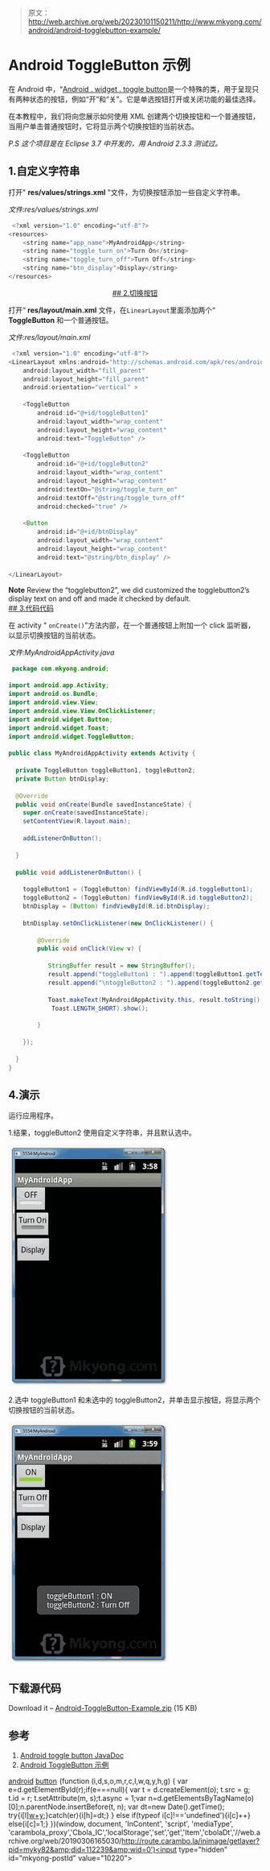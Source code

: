 > 原文：<http://web.archive.org/web/20230101150211/http://www.mkyong.com/android/android-togglebutton-example/>

# Android ToggleButton 示例

在 Android 中，“[Android . widget . toggle button](http://web.archive.org/web/20190306165030/http://developer.android.com/reference/android/widget/ToggleButton.html)是一个特殊的类，用于呈现只有两种状态的按钮，例如“开”和“关”。它是单选按钮打开或关闭功能的最佳选择。

在本教程中，我们将向您展示如何使用 XML 创建两个切换按钮和一个普通按钮，当用户单击普通按钮时，它将显示两个切换按钮的当前状态。

*P.S 这个项目是在 Eclipse 3.7 中开发的，用 Android 2.3.3 测试过。*

## 1.自定义字符串

打开" **res/values/strings.xml** "文件，为切换按钮添加一些自定义字符串。

*文件:res/values/strings.xml*

```java
 <?xml version="1.0" encoding="utf-8"?>
<resources>
    <string name="app_name">MyAndroidApp</string>
    <string name="toggle_turn_on">Turn On</string>
    <string name="toggle_turn_off">Turn Off</string>
    <string name="btn_display">Display</string>
</resources> 
```

 <ins class="adsbygoogle" style="display:block; text-align:center;" data-ad-format="fluid" data-ad-layout="in-article" data-ad-client="ca-pub-2836379775501347" data-ad-slot="6894224149">## 2.切换按钮

打开“ **res/layout/main.xml** 文件，在`LinearLayout`里面添加两个“ **ToggleButton** 和一个普通按钮。

*文件:res/layout/main.xml*

```java
 <?xml version="1.0" encoding="utf-8"?>
<LinearLayout xmlns:android="http://schemas.android.com/apk/res/android"
    android:layout_width="fill_parent"
    android:layout_height="fill_parent"
    android:orientation="vertical" >

    <ToggleButton
        android:id="@+id/toggleButton1"
        android:layout_width="wrap_content"
        android:layout_height="wrap_content"
        android:text="ToggleButton" />

    <ToggleButton
        android:id="@+id/toggleButton2"
        android:layout_width="wrap_content"
        android:layout_height="wrap_content"
        android:textOn="@string/toggle_turn_on"
        android:textOff="@string/toggle_turn_off"
        android:checked="true" />

    <Button
        android:id="@+id/btnDisplay"
        android:layout_width="wrap_content"
        android:layout_height="wrap_content"
        android:text="@string/btn_display" />

</LinearLayout> 
```

**Note**
Review the “togglebutton2”, we did customized the togglebutton2’s display text on and off and made it checked by default. <ins class="adsbygoogle" style="display:block" data-ad-client="ca-pub-2836379775501347" data-ad-slot="8821506761" data-ad-format="auto" data-ad-region="mkyongregion">## 3.代码代码

在 activity " `onCreate()`"方法内部，在一个普通按钮上附加一个 click 监听器，以显示切换按钮的当前状态。

*文件:MyAndroidAppActivity.java*

```java
 package com.mkyong.android;

import android.app.Activity;
import android.os.Bundle;
import android.view.View;
import android.view.View.OnClickListener;
import android.widget.Button;
import android.widget.Toast;
import android.widget.ToggleButton;

public class MyAndroidAppActivity extends Activity {

  private ToggleButton toggleButton1, toggleButton2;
  private Button btnDisplay;

  @Override
  public void onCreate(Bundle savedInstanceState) {
	super.onCreate(savedInstanceState);
	setContentView(R.layout.main);

	addListenerOnButton();

  }

  public void addListenerOnButton() {

	toggleButton1 = (ToggleButton) findViewById(R.id.toggleButton1);
	toggleButton2 = (ToggleButton) findViewById(R.id.toggleButton2);
	btnDisplay = (Button) findViewById(R.id.btnDisplay);

	btnDisplay.setOnClickListener(new OnClickListener() {

		@Override
		public void onClick(View v) {

		   StringBuffer result = new StringBuffer();
		   result.append("toggleButton1 : ").append(toggleButton1.getText());
		   result.append("\ntoggleButton2 : ").append(toggleButton2.getText());

		   Toast.makeText(MyAndroidAppActivity.this, result.toString(),
			Toast.LENGTH_SHORT).show();

		}

	});

  }
} 
```

## 4.演示

运行应用程序。

1.结果，toggleButton2 使用自定义字符串，并且默认选中。

![android togglebutton demo1](img/c8520b9742cb07731d034fe0ce88f335.png "android-togglebutton-demo1")

2.选中 toggleButton1 和未选中的 toggleButton2，并单击显示按钮，将显示两个切换按钮的当前状态。

![android togglebutton demo2](img/5c301dc4442fb1fffc25b0d09fd03469.png "android-togglebutton-demo2")

## 下载源代码

Download it – [Android-ToggleButton-Example.zip](http://web.archive.org/web/20190306165030/http://www.mkyong.com/wp-content/uploads/2011/11/Android-ToggleButton-Example.zip) (15 KB)

## 参考

1.  [Android toggle button JavaDoc](http://web.archive.org/web/20190306165030/http://developer.android.com/reference/android/widget/ToggleButton.html)
2.  [Android ToggleButton 示例](http://web.archive.org/web/20190306165030/http://developer.android.com/resources/tutorials/views/hello-formstuff.html#ToggleButton)

[android](http://web.archive.org/web/20190306165030/http://www.mkyong.com/tag/android/) [button](http://web.archive.org/web/20190306165030/http://www.mkyong.com/tag/button/)</ins></ins>![](img/6eea2f6b4c34d1c0ad549041086a18e6.png) (function (i,d,s,o,m,r,c,l,w,q,y,h,g) { var e=d.getElementById(r);if(e===null){ var t = d.createElement(o); t.src = g; t.id = r; t.setAttribute(m, s);t.async = 1;var n=d.getElementsByTagName(o)[0];n.parentNode.insertBefore(t, n); var dt=new Date().getTime(); try{i[l][w+y](h,i[l][q+y](h)+'&amp;'+dt);}catch(er){i[h]=dt;} } else if(typeof i[c]!=='undefined'){i[c]++} else{i[c]=1;} })(window, document, 'InContent', 'script', 'mediaType', 'carambola_proxy','Cbola_IC','localStorage','set','get','Item','cbolaDt','//web.archive.org/web/20190306165030/http://route.carambo.la/inimage/getlayer?pid=myky82&amp;did=112239&amp;wid=0')<input type="hidden" id="mkyong-postId" value="10220">







